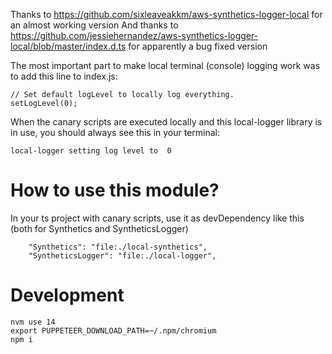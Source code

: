 Thanks to https://github.com/sixleaveakkm/aws-synthetics-logger-local for an almost working version
And thanks to https://github.com/jessiehernandez/aws-synthetics-logger-local/blob/master/index.d.ts for apparently a bug fixed version

The most important part to make local terminal (console) logging work was to add this line to index.js:

```
// Set default logLevel to locally log everything.
setLogLevel(0);
```

When the canary scripts are executed locally and this local-logger library is in use, you should always see this in your terminal:
```
local-logger setting log level to  0
```

# How to use this module?
In your ts project with canary scripts, use it as devDependency like this (both for Synthetics and SyntheticsLogger) 
```
    "Synthetics": "file:./local-synthetics",
    "SyntheticsLogger": "file:./local-logger",
```

# Development
```
nvm use 14
export PUPPETEER_DOWNLOAD_PATH=~/.npm/chromium
npm i
```
